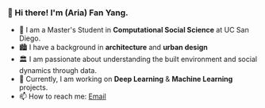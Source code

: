 ### 👋 Hi there! I'm (Aria) Fan Yang.
- 🌱 I am a Master's Student in **Computational Social Science** at UC San Diego.
- 🏙️ I have a background in **architecture** and **urban design**
- 🏛️ I am passionate about understanding the built environment and social dynamics through data.
- 🧠 Currently, I am working on **Deep Learning** & **Machine Learning** projects.
- 📫 How to reach me: [Email](ariafanyang@hotmail.com)
